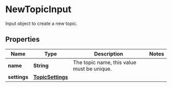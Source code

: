 

# NewTopicInput

Input object to create a new topic.

## Properties

Name | Type | Description | Notes
------------ | ------------- | ------------- | -------------
**name** | **String** | The topic name, this value must be unique. | 
**settings** | [**TopicSettings**](TopicSettings.md) |  | 



